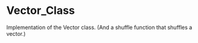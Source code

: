 # Vector_Class
Implementation of the Vector class. (And a shuffle function that shuffles a vector.)
